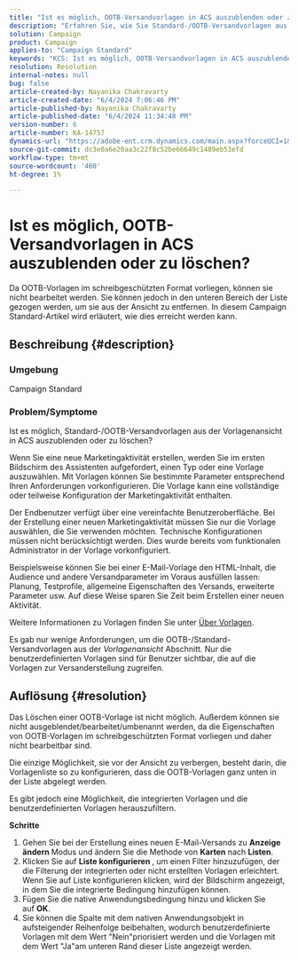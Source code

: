 ```yaml
---
title: "Ist es möglich, OOTB-Versandvorlagen in ACS auszublenden oder zu löschen?"
description: "Erfahren Sie, wie Sie Standard-/OOTB-Versandvorlagen aus der Vorlagenansicht in Adobe Campaign Standard (ACS) ausblenden oder löschen."
solution: Campaign
product: Campaign
applies-to: "Campaign Standard"
keywords: "KCS: Ist es möglich, OOTB-Versandvorlagen in ACS auszublenden oder zu löschen?"
resolution: Resolution
internal-notes: null
bug: false
article-created-by: Nayanika Chakravarty
article-created-date: "6/4/2024 7:06:46 PM"
article-published-by: Nayanika Chakravarty
article-published-date: "6/4/2024 11:34:48 PM"
version-number: 6
article-number: KA-14757
dynamics-url: "https://adobe-ent.crm.dynamics.com/main.aspx?forceUCI=1&pagetype=entityrecord&etn=knowledgearticle&id=d3a78294-a522-ef11-840a-002248092444"
source-git-commit: dc3e0a6e20aa3c22f8c52be66649c1489eb53efd
workflow-type: tm+mt
source-wordcount: '460'
ht-degree: 1%

---
```


# Ist es möglich, OOTB-Versandvorlagen in ACS auszublenden oder zu löschen?


Da OOTB-Vorlagen im schreibgeschützten Format vorliegen, können sie nicht bearbeitet werden. Sie können jedoch in den unteren Bereich der Liste gezogen werden, um sie aus der Ansicht zu entfernen. In diesem Campaign Standard-Artikel wird erläutert, wie dies erreicht werden kann.

## Beschreibung {#description}


### <b>Umgebung</b>

Campaign Standard

### <b>Problem/Symptome</b>

Ist es möglich, Standard-/OOTB-Versandvorlagen aus der Vorlagenansicht in ACS auszublenden oder zu löschen?

Wenn Sie eine neue Marketingaktivität erstellen, werden Sie im ersten Bildschirm des Assistenten aufgefordert, einen Typ oder eine Vorlage auszuwählen. Mit Vorlagen können Sie bestimmte Parameter entsprechend Ihren Anforderungen vorkonfigurieren. Die Vorlage kann eine vollständige oder teilweise Konfiguration der Marketingaktivität enthalten.

Der Endbenutzer verfügt über eine vereinfachte Benutzeroberfläche. Bei der Erstellung einer neuen Marketingaktivität müssen Sie nur die Vorlage auswählen, die Sie verwenden möchten. Technische Konfigurationen müssen nicht berücksichtigt werden. Dies wurde bereits vom funktionalen Administrator in der Vorlage vorkonfiguriert.

Beispielsweise können Sie bei einer E-Mail-Vorlage den HTML-Inhalt, die Audience und andere Versandparameter im Voraus ausfüllen lassen: Planung, Testprofile, allgemeine Eigenschaften des Versands, erweiterte Parameter usw. Auf diese Weise sparen Sie Zeit beim Erstellen einer neuen Aktivität.

Weitere Informationen zu Vorlagen finden Sie unter [Über Vorlagen](https://experienceleague.adobe.com/docs/campaign-standard/using/getting-started/marketing-plans/marketing-activity-templates.html?lang=en).

Es gab nur wenige Anforderungen, um die OOTB-/Standard-Versandvorlagen aus der *Vorlagenansicht* Abschnitt. Nur die benutzerdefinierten Vorlagen sind für Benutzer sichtbar, die auf die Vorlagen zur Versanderstellung zugreifen.






## Auflösung {#resolution}


Das Löschen einer OOTB-Vorlage ist nicht möglich. Außerdem können sie nicht ausgeblendet/bearbeitet/umbenannt werden, da die Eigenschaften von OOTB-Vorlagen im schreibgeschützten Format vorliegen und daher nicht bearbeitbar sind.

Die einzige Möglichkeit, sie vor der Ansicht zu verbergen, besteht darin, die Vorlagenliste so zu konfigurieren, dass die OOTB-Vorlagen ganz unten in der Liste abgelegt werden.

Es gibt jedoch eine Möglichkeit, die integrierten Vorlagen und die benutzerdefinierten Vorlagen herauszufiltern.

<b>Schritte</b>

1. Gehen Sie bei der Erstellung eines neuen E-Mail-Versands zu <b>Anzeige ändern </b>Modus und ändern Sie die Methode von <b>Karten</b> nach <b>Listen</b>.
2. Klicken Sie auf <b>Liste konfigurieren </b>, um einen Filter hinzuzufügen, der die Filterung der integrierten oder nicht erstellten Vorlagen erleichtert. Wenn Sie auf Liste konfigurieren klicken, wird der Bildschirm angezeigt, in dem Sie die integrierte Bedingung hinzufügen können.
3. Fügen Sie die native Anwendungsbedingung hinzu und klicken Sie auf <b>OK</b>.
4. Sie können die Spalte mit dem nativen Anwendungsobjekt in aufsteigender Reihenfolge beibehalten, wodurch benutzerdefinierte Vorlagen mit dem Wert &quot;Nein&quot;priorisiert werden und die Vorlagen mit dem Wert &quot;Ja&quot;am unteren Rand dieser Liste angezeigt werden.

